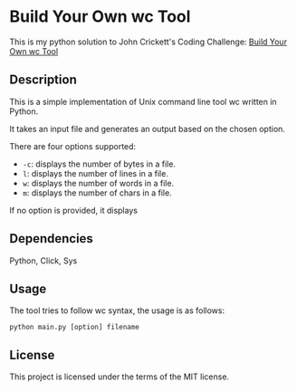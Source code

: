 # Build Your Own wc Tool

This is my python solution to John Crickett's Coding Challenge: [Build Your Own wc Tool](https://codingchallenges.fyi/challenges/challenge-wc/)

## Description

This is a simple implementation of Unix command line tool wc written in Python.

It takes an input file and generates an output based on the chosen option.

There are four options supported:

- `-c`: displays the number of bytes in a file.
- `l`: displays the number of lines in a file.
- `w`: displays the number of words in a file.
- `m`: displays the number of chars in a file.

If no option is provided, it displays

## Dependencies

Python, Click, Sys

## Usage

The tool tries to follow wc syntax, the usage is as follows:

`python main.py [option] filename`

## License

This project is licensed under the terms of the MIT license.
